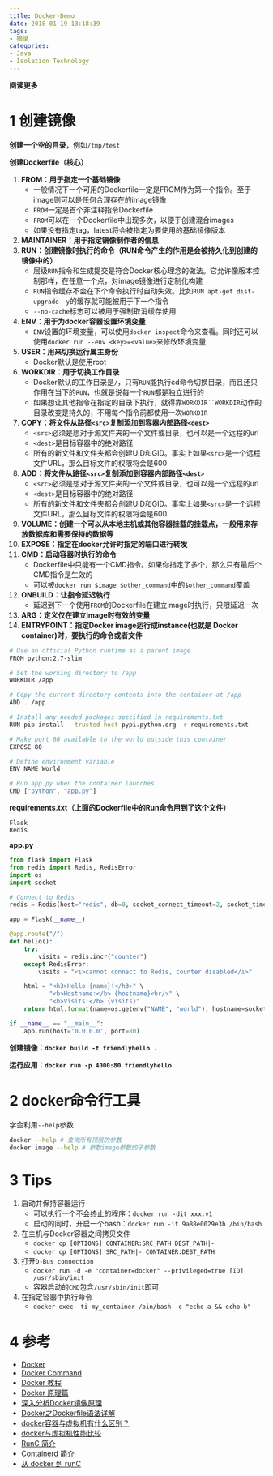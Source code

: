 ```yaml
---
title: Docker-Demo
date: 2018-01-19 13:18:39
tags: 
- 摘录
categories: 
- Java
- Isolation Technology
---
```


__阅读更多__

<!--more-->

# 1 创建镜像

__创建一个空的目录__，例如`/tmp/test`

__创建Dockerfile（核心）__

1. __FROM：用于指定一个基础镜像__
    * 一般情况下一个可用的Dockerfile一定是FROM作为第一个指令。至于image则可以是任何合理存在的image镜像
    * `FROM`一定是首个非注释指令Dockerfile
    * `FROM`可以在一个Dockerfile中出现多次，以便于创建混合images
    * 如果没有指定tag，latest将会被指定为要使用的基础镜像版本
1. __MAINTAINER：用于指定镜像制作者的信息__
1. __RUN：创建镜像时执行的命令（RUN命令产生的作用是会被持久化到创建的镜像中的）__
    * 层级`RUN`指令和生成提交是符合Docker核心理念的做法。它允许像版本控制那样，在任意一个点，对image镜像进行定制化构建
    * `RUN`指令缓存不会在下个命令执行时自动失效。比如`RUN apt-get dist-upgrade -y`的缓存就可能被用于下一个指令
    * `--no-cache`标志可以被用于强制取消缓存使用
1. __ENV：用于为docker容器设置环境变量__
    * `ENV`设置的环境变量，可以使用`docker inspect`命令来查看。同时还可以使用`docker run --env <key>=<value>`来修改环境变量
1. __USER：用来切换运行属主身份__
    * Docker默认是使用root
1. __WORKDIR：用于切换工作目录__
    * Docker默认的工作目录是`/`，只有`RUN`能执行cd命令切换目录，而且还只作用在当下的`RUN`，也就是说每一个`RUN`都是独立进行的
    * 如果想让其他指令在指定的目录下执行，就得靠`WORKDIR``WORKDIR`动作的目录改变是持久的，不用每个指令前都使用一次`WORKDIR`
1. __COPY：将文件从路径`<src>`复制添加到容器内部路径`<dest>`__
    * `<src>`必须是想对于源文件夹的一个文件或目录，也可以是一个远程的url
    * `<dest>`是目标容器中的绝对路径
    * 所有的新文件和文件夹都会创建UID和GID。事实上如果`<src>`是一个远程文件URL，那么目标文件的权限将会是600
1. __ADD：将文件从路径`<src>`复制添加到容器内部路径`<dest>`__
    * `<src>`必须是想对于源文件夹的一个文件或目录，也可以是一个远程的url
    * `<dest>`是目标容器中的绝对路径
    * 所有的新文件和文件夹都会创建UID和GID。事实上如果`<src>`是一个远程文件URL，那么目标文件的权限将会是600
1. __VOLUME：创建一个可以从本地主机或其他容器挂载的挂载点，一般用来存放数据库和需要保持的数据等__
1. __EXPOSE：指定在docker允许时指定的端口进行转发__
1. __CMD：启动容器时执行的命令__
    * Dockerfile中只能有一个CMD指令。如果你指定了多个，那么只有最后个CMD指令是生效的
    * 可以被`docker run $image $other_command`中的`$other_command`覆盖
1. __ONBUILD：让指令延迟執行__
    * 延迟到下一个使用`FROM`的Dockerfile在建立image时执行，只限延迟一次
1. __ARG：定义仅在建立image时有效的变量__
1. __ENTRYPOINT：指定Docker image运行成instance(也就是 Docker container)时，要执行的命令或者文件__

```sh
# Use an official Python runtime as a parent image
FROM python:2.7-slim

# Set the working directory to /app
WORKDIR /app

# Copy the current directory contents into the container at /app
ADD . /app

# Install any needed packages specified in requirements.txt
RUN pip install --trusted-host pypi.python.org -r requirements.txt

# Make port 80 available to the world outside this container
EXPOSE 80

# Define environment variable
ENV NAME World

# Run app.py when the container launches
CMD ["python", "app.py"]
```

__requirements.txt（上面的Dockerfile中的Run命令用到了这个文件）__

```
Flask
Redis
```

__app.py__

```py
from flask import Flask
from redis import Redis, RedisError
import os
import socket

# Connect to Redis
redis = Redis(host="redis", db=0, socket_connect_timeout=2, socket_timeout=2)

app = Flask(__name__)

@app.route("/")
def hello():
    try:
        visits = redis.incr("counter")
    except RedisError:
        visits = "<i>cannot connect to Redis, counter disabled</i>"

    html = "<h3>Hello {name}!</h3>" \
           "<b>Hostname:</b> {hostname}<br/>" \
           "<b>Visits:</b> {visits}"
    return html.format(name=os.getenv("NAME", "world"), hostname=socket.gethostname(), visits=visits)

if __name__ == "__main__":
    app.run(host='0.0.0.0', port=80)
```

__创建镜像：`docker build -t friendlyhello .`__

__运行应用：`docker run -p 4000:80 friendlyhello`__

# 2 docker命令行工具

学会利用`--help`参数

```sh
docker --help # 查询所有顶层的参数
docker image --help # 参数image参数的子参数
```

# 3 Tips

1. 启动并保持容器运行
    * 可以执行一个不会终止的程序：`docker run -dit xxx:v1`
    * 启动的同时，开启一个bash：`docker run -it 9a88e0029e3b /bin/bash`
1. 在主机与Docker容器之间拷贝文件
    * `docker cp [OPTIONS] CONTAINER:SRC_PATH DEST_PATH|-`
    * `docker cp [OPTIONS] SRC_PATH|- CONTAINER:DEST_PATH`
1. 打开`D-Bus connection`
    * `docker run -d -e "container=docker" --privileged=true [ID] /usr/sbin/init`
    * 容器启动的`CMD`包含`/usr/sbin/init`即可
1. 在指定容器中执行命令
    * `docker exec -ti my_container /bin/bash -c "echo a && echo b"`

# 4 参考

* [Docker](https://www.docker.com/)
* [Docker Command](https://docs.docker.com/engine/reference/commandline/docker/)
* [Docker 教程](http://www.runoob.com/docker/docker-tutorial.html)
* [Docker 原理篇](https://www.jianshu.com/p/7a58ad7fade4)
* [深入分析Docker镜像原理](https://www.csdn.net/article/2015-08-21/2825511)
* [Docker之Dockerfile语法详解](https://www.jianshu.com/p/690844302df5)
* [docker容器与虚拟机有什么区别？](https://www.zhihu.com/question/48174633)
* [docker与虚拟机性能比较](https://blog.csdn.net/cbl709/article/details/43955687)
* [RunC 简介](http://www.cnblogs.com/sparkdev/p/9032209.html)
* [Containerd 简介](http://www.cnblogs.com/sparkdev/p/9063042.html)
* [从 docker 到 runC](https://www.cnblogs.com/sparkdev/p/9129334.html)
